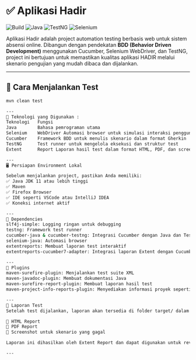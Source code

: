 # ✅ Aplikasi Hadir

![Build](https://img.shields.io/badge/build-passing-brightgreen)
![Java](https://img.shields.io/badge/java-11%2B-blue)
![TestNG](https://img.shields.io/badge/TestNG-7.10.2-orange)
![Selenium](https://img.shields.io/badge/Selenium-4.34.0-green)

Aplikasi Hadir adalah project automation testing berbasis web untuk sistem absensi online. Dibangun dengan pendekatan **BDD (Behavior Driven Development)** menggunakan Cucumber, Selenium WebDriver, dan TestNG, project ini bertujuan untuk memastikan kualitas aplikasi HADIR melalui skenario pengujian yang mudah dibaca dan dijalankan.

---

## 🚀 Cara Menjalankan Test

```bash
mvn clean test

---
🧰 Teknologi yang Digunakan : 
Teknologi	Fungsi
Java	    Bahasa pemrograman utama
Selenium    WebDriver Automasi browser untuk simulasi interaksi pengguna
Cucumber	Framework BDD untuk menulis skenario dalam format Gherkin
TestNG	    Test runner untuk mengelola eksekusi dan struktur test
Extent      Report Laporan hasil test dalam format HTML, PDF, dan screenshot

---
🖥️ Persiapan Environment Lokal

Sebelum menjalankan project, pastikan Anda memiliki:
✅ Java JDK 11 atau lebih tinggi
✅ Maven
✅ Firefox Browser
✅ IDE seperti VSCode atau IntelliJ IDEA
✅ Koneksi internet aktif

---
🔹 Dependencies
slf4j-simple: Logging ringan untuk debugging
testng: Framework test runner
cucumber-java & cucumber-testng: Integrasi Cucumber dengan Java dan TestNG
selenium-java: Automasi browser
extentreports: Membuat laporan test interaktif
extentreports-cucumber7-adapter: Integrasi laporan Extent dengan Cucumber v7

---
🔹 Plugins
maven-surefire-plugin: Menjalankan test suite XML
maven-javadoc-plugin: Membuat dokumentasi Java
maven-surefire-report-plugin: Membuat laporan hasil test
maven-project-info-reports-plugin: Menyediakan informasi proyek seperti dependensi dan konfigurasi build

---
📄 Laporan Test 
Setelah test dijalankan, laporan akan tersedia di folder target/ dalam format:

📄 HTML Report
📄 PDF Report
📸 Screenshot untuk skenario yang gagal

Laporan ini dihasilkan oleh Extent Report dan dapat digunakan untuk review hasil pengujian oleh tim QA maupun stakeholder.

---


